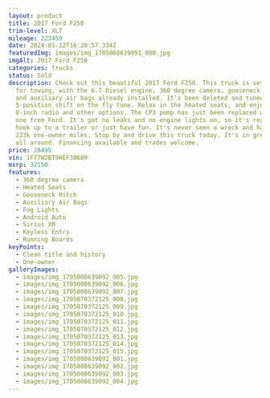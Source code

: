 ```yaml
---
layout: product
title: 2017 Ford F250
trim-level: XLT
mileage: 223459
date: 2024-01-12T16:20:57.334Z
featuredImg: images/img_1705008639091_000.jpg
imgAlt: 2017 Ford F250
categories: trucks
status: Sold
description: Check out this beautiful 2017 Ford F250. This truck is set up great
  for towing, with the 6.7 Diesel engine, 360 degree camera, gooseneck hitch,
  and auxiliary air bags already installed. It's been deleted and tuned, with a
  5-position shift on the fly tune. Relax in the heated seats, and enjoy the
  8-inch radio and other options. The CP3 pump has just been replaced with a new
  one from Ford. It's got no leaks and no engine lights on, so it's ready to
  hook up to a trailer or just have fun. It's never seen a wreck and has only
  223k one-owner miles. Stop by and drive this truck today. It's in great shape
  all around. Financing available and trades welcome.
price: 28495
vin: 1FT7W2BT9HEF30689
msrp: 32150
features:
  - 360 degree camera
  - Heated Seats
  - Gooseneck Hitch
  - Auxiliary Air Bags
  - Fog Lights
  - Android Auto
  - Sirius XM
  - Keyless Entry
  - Running Boards
keyPoints:
  - Clean title and history
  - One-owner
galleryImages:
  - images/img_1705008639092_005.jpg
  - images/img_1705008639092_006.jpg
  - images/img_1705008639092_007.jpg
  - images/img_1705070372125_008.jpg
  - images/img_1705070372125_009.jpg
  - images/img_1705070372125_010.jpg
  - images/img_1705070372125_011.jpg
  - images/img_1705070372125_012.jpg
  - images/img_1705070372125_013.jpg
  - images/img_1705070372125_014.jpg
  - images/img_1705070372125_015.jpg
  - images/img_1705008639092_001.jpg
  - images/img_1705008639092_002.jpg
  - images/img_1705008639092_003.jpg
  - images/img_1705008639092_004.jpg
---
```

